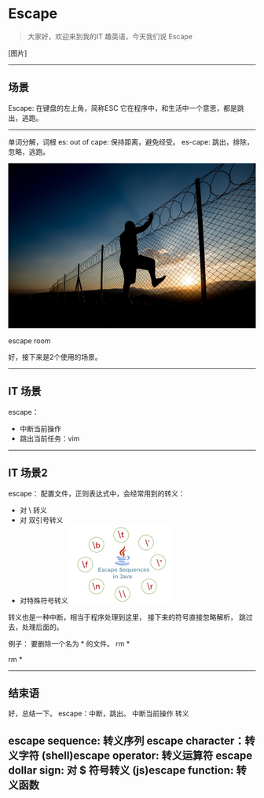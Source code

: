 
# Escape
> 大家好，欢迎来到我的IT 趣英语，今天我们说 Escape

[图片]

--- 
## 场景
Escape: 在键盘的左上角，简称ESC
它在程序中，和生活中一个意思，都是跳出，逃跑。

---
单词分解，词根
es: out of 
cape: 保持距离，避免经受。
es-cape: 跳出，排除，忽略，逃跑。

![escape from prison](https://github.com/wangtiejun001/images_markdown/blob/master/uPic/3ab1tn.jpg)

escape room



好，接下来是2个使用的场景。

---
## IT 场景
escape：
- 中断当前操作
- 跳出当前任务：vim

---
## IT 场景2
escape：
配置文件，正则表达式中，会经常用到的转义：
- 对 \ 转义
- 对 双引号转义
- 对特殊符号转义
![java escape characters](https://raw.githubusercontent.com/wangtiejun001/images_markdown/master/uPic/o174AF.jpg)

转义也是一种中断，相当于程序处理到这里，
接下来的符号直接忽略解析，
跳过去，处理后面的。

例子：
要删除一个名为 * 的文件。
rm *

rm \*

---
## 结束语
好，总结一下。
escape：中断，跳出。
中断当前操作
转义


escape sequence: 转义序列
escape character：转义字符
(shell)escape operator: 转义运算符
escape dollar sign: 对 $ 符号转义
(js)escape function: 转义函数
---
